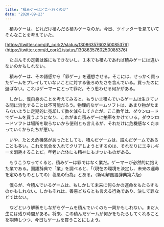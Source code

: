 ```yaml
---
title: "積みゲーはどこへ行くのか"
date: "2020-09-23"
---
```


　積みゲーは、どれだけ積んだら積みゲーなのか。今日、ツイッターを見ていてそんなことを考えていた。

[https://twitter.com/d\_cork2/status/1308635760250085376](https://twitter.com/d_cork2/status/1308635760250085376)

　たぶんその定義は誰にもできないし、１本でも積んであれば積みゲーには違いないのかもしれない。

　積みゲーは、その語感から「罪ゲー」を連想させる。そこには、せっかく買ったゲームをプレイしていないことに対する後ろめたさを含んでいる。買ったのに遊ばない。これはゲーマーにとって罪だ。そう思わせる何かがある。

　しかし、僕自身のことを考えてみると、もういま積んでいるゲームは生きている間に消化することは不可能だろう。物理的なゲームソフトは、あまり物がたまらないように定期的に売却して数を減らしてきたが、ここ数年は、ダウンロードでゲームを買うようになり、これがまた積みゲーに拍車をかけている。ダウンロードソフトは場所を取らないから便利とも言えるが、それだけに危機感なくたまっていくからたちが悪い。

　いや、たとえ危機感があったとしても、積んだゲームは、詰んだゲームであることも多い。これを気合を入れてクリアしようとするのは、それなりにエネルギーを消耗することだ。年老いた体にも精神にもきついものがある。

　もうこうなってくると、積みゲーは罪ではなく業だ。ゲーマーが必然的に抱えた業である。国語辞典で「業」を調べると、「（現在の環境を決定し、未来の運命を定めるものとしての）善悪の行為」とある。（新明解国語辞典第六版）

　僕らが、今積んでいるゲームは、もしかして未来に何らかの運命をもたらすものかもしれない。しかもそれは、善悪どちらとも言える行為であり、決して罪などではない。

　などという解釈をしながらゲームを積んでいくのも一興かもしれない。まだ人生には残り時間がある。将来、この積んだゲームが何かをもたらしてくれることを期待しつつ、今日もゲームを買うことにしよう。
